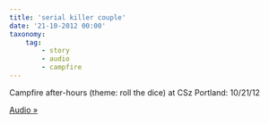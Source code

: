 ```yaml
---
title: 'serial killer couple'
date: '21-10-2012 00:00'
taxonomy:
    tag:
        - story
        - audio
        - campfire
---
```


Campfire after-hours (theme: roll the dice) at CSz Portland: 10/21/12

[Audio »](https://soundcloud.com/campfire-storytelling/kelley-mcallister-serial?in=kamcalli/sets/kelley-tyner-mcallister&target=_blank)